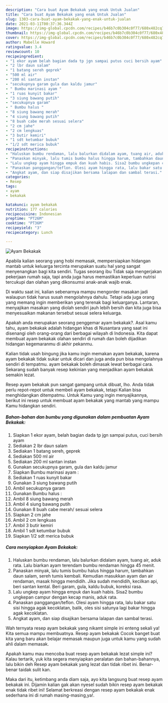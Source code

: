 ```yaml
---
description: "Cara buat Ayam Bekakak yang enak Untuk Jualan"
title: "Cara buat Ayam Bekakak yang enak Untuk Jualan"
slug: 1303-cara-buat-ayam-bekakak-yang-enak-untuk-jualan
date: 2021-03-11T00:37:36.344Z
image: https://img-global.cpcdn.com/recipes/b46b7c0b304c0f77/680x482cq70/ayam-bekakak-foto-resep-utama.jpg
thumbnail: https://img-global.cpcdn.com/recipes/b46b7c0b304c0f77/680x482cq70/ayam-bekakak-foto-resep-utama.jpg
cover: https://img-global.cpcdn.com/recipes/b46b7c0b304c0f77/680x482cq70/ayam-bekakak-foto-resep-utama.jpg
author: Mabelle Howard
ratingvalue: 3.4
reviewcount: 10
recipeingredient:
- "1 ekor ayam belah bagian dada tp jgn sampai putus cuci bersih ayam"
- "2 lbr daun salam"
- "1 batang sereh geprek"
- "500 ml air"
- "200 ml santan instan"
- "secukupnya garam gula dan kaldu jamur"
- " Bumbu marinasi ayam "
- "1 ruas kunyit bakar"
- "3 siung bawang putih"
- "secukupnya garam"
- " Bumbu halus "
- "8 siung bawang merah"
- "4 siung bawang putih"
- "8 buah cabe merah sesuai selera"
- "2 cm jahe"
- "2 cm lengkuas"
- "3 butir kemiri"
- "1 sdt ketumbar bubuk"
- "1/2 sdt merica bubuk"
recipeinstructions:
- "Haluskan bumbu rendaman, lalu balurkan didalam ayam, tuang air, aduk rata. Lalu biarkan ayam terendam bumbu rendaman hingga 45 menit."
- "Panaskan minyak, lalu tumis bumbu halus hingga harum, tambahkan daun salam, sereh tumis kembali. Kemudian masukkan ayam dan air rendaman, masak hingga mendidih. Jika sudah mendidih, kecilkan api, beri santan kental. Beri garam, gula, kaldu bubuk, koreksi rasa."
- "Lalu ungkep ayam hingga empuk dan kuah habis. Sisa2 bumbu ungkepan campur dengan kecap manis, aduk rata."
- "Panaskan panggangan/teflon. Olesi ayam hingga rata, lalu bakar satu sisi hingga agak kecoklatan, balik, oles sisi satunya lagi bakar hingga agak kecoklatan."
- "Angkat ayam, dan siap disajikan bersama lalapan dan sambal terasi."
categories:
- Resep
tags:
- ayam
- bekakak

katakunci: ayam bekakak 
nutrition: 177 calories
recipecuisine: Indonesian
preptime: "PT26M"
cooktime: "PT36M"
recipeyield: "3"
recipecategory: Lunch

---
```



![Ayam Bekakak](https://img-global.cpcdn.com/recipes/b46b7c0b304c0f77/680x482cq70/ayam-bekakak-foto-resep-utama.jpg)

Apabila kalian seorang yang hobi memasak, mempersiapkan hidangan mantab untuk keluarga tercinta merupakan suatu hal yang sangat menyenangkan bagi kita sendiri. Tugas seorang ibu Tidak saja mengerjakan pekerjaan rumah saja, tapi anda juga harus memastikan keperluan nutrisi tercukupi dan olahan yang dikonsumsi anak-anak wajib enak.

Di waktu  saat ini, kalian sebenarnya mampu mengorder masakan jadi walaupun tidak harus susah mengolahnya dahulu. Tetapi ada juga orang yang memang ingin memberikan yang terenak bagi keluarganya. Lantaran, menyajikan masakan yang diolah sendiri jauh lebih bersih dan kita juga bisa menyesuaikan makanan tersebut sesuai selera keluarga. 



Apakah anda merupakan seorang penggemar ayam bekakak?. Asal kamu tahu, ayam bekakak adalah hidangan khas di Nusantara yang saat ini disenangi oleh orang-orang dari berbagai wilayah di Indonesia. Kita dapat membuat ayam bekakak olahan sendiri di rumah dan boleh dijadikan hidangan kegemaranmu di akhir pekanmu.

Kalian tidak usah bingung jika kamu ingin memakan ayam bekakak, karena ayam bekakak tidak sukar untuk dicari dan juga anda pun bisa mengolahnya sendiri di tempatmu. ayam bekakak boleh dimasak lewat berbagai cara. Sekarang sudah banyak resep kekinian yang menjadikan ayam bekakak semakin lezat.

Resep ayam bekakak pun sangat gampang untuk dibuat, lho. Anda tidak perlu repot-repot untuk membeli ayam bekakak, tetapi Kalian bisa menghidangkan ditempatmu. Untuk Kamu yang ingin menyajikannya, berikut ini resep untuk membuat ayam bekakak yang mantab yang mampu Kamu hidangkan sendiri.

<!--inarticleads1-->

##### Bahan-bahan dan bumbu yang digunakan dalam pembuatan Ayam Bekakak:

1. Siapkan 1 ekor ayam, belah bagian dada tp jgn sampai putus, cuci bersih ayam
1. Sediakan 2 lbr daun salam
1. Sediakan 1 batang sereh, geprek
1. Sediakan 500 ml air
1. Sediakan 200 ml santan instan
1. Gunakan secukupnya garam, gula dan kaldu jamur
1. Siapkan  Bumbu marinasi ayam :
1. Sediakan 1 ruas kunyit bakar
1. Gunakan 3 siung bawang putih
1. Ambil secukupnya garam
1. Gunakan  Bumbu halus :
1. Ambil 8 siung bawang merah
1. Ambil 4 siung bawang putih
1. Gunakan 8 buah cabe merah/ sesuai selera
1. Siapkan 2 cm jahe
1. Ambil 2 cm lengkuas
1. Ambil 3 butir kemiri
1. Ambil 1 sdt ketumbar bubuk
1. Siapkan 1/2 sdt merica bubuk




<!--inarticleads2-->

##### Cara menyiapkan Ayam Bekakak:

1. Haluskan bumbu rendaman, lalu balurkan didalam ayam, tuang air, aduk rata. Lalu biarkan ayam terendam bumbu rendaman hingga 45 menit.
1. Panaskan minyak, lalu tumis bumbu halus hingga harum, tambahkan daun salam, sereh tumis kembali. Kemudian masukkan ayam dan air rendaman, masak hingga mendidih. Jika sudah mendidih, kecilkan api, beri santan kental. Beri garam, gula, kaldu bubuk, koreksi rasa.
1. Lalu ungkep ayam hingga empuk dan kuah habis. Sisa2 bumbu ungkepan campur dengan kecap manis, aduk rata.
1. Panaskan panggangan/teflon. Olesi ayam hingga rata, lalu bakar satu sisi hingga agak kecoklatan, balik, oles sisi satunya lagi bakar hingga agak kecoklatan.
1. Angkat ayam, dan siap disajikan bersama lalapan dan sambal terasi.




Wah ternyata resep ayam bekakak yang nikamt simple ini enteng sekali ya! Kita semua mampu membuatnya. Resep ayam bekakak Cocok banget buat kita yang baru akan belajar memasak maupun juga untuk kamu yang sudah ahli dalam memasak.

Apakah kamu mau mencoba buat resep ayam bekakak lezat simple ini? Kalau tertarik, yuk kita segera menyiapkan peralatan dan bahan-bahannya, lalu bikin deh Resep ayam bekakak yang lezat dan tidak ribet ini. Benar-benar taidak sulit kan. 

Maka dari itu, ketimbang anda diam saja, ayo kita langsung buat resep ayam bekakak ini. Dijamin kalian gak akan nyesel sudah bikin resep ayam bekakak enak tidak ribet ini! Selamat berkreasi dengan resep ayam bekakak enak sederhana ini di rumah masing-masing,ya!.

